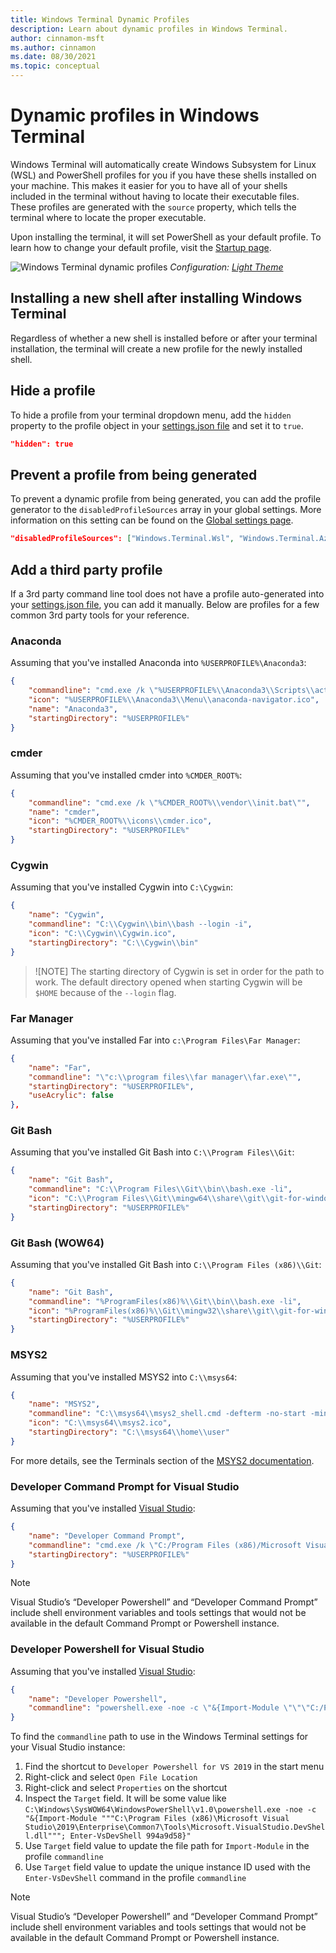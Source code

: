 ```yaml
---
title: Windows Terminal Dynamic Profiles
description: Learn about dynamic profiles in Windows Terminal.
author: cinnamon-msft
ms.author: cinnamon
ms.date: 08/30/2021
ms.topic: conceptual
---
```


# Dynamic profiles in Windows Terminal

Windows Terminal will automatically create Windows Subsystem for Linux (WSL) and PowerShell profiles for you if you have these shells installed on your machine. This makes it easier for you to have all of your shells included in the terminal without having to locate their executable files. These profiles are generated with the `source` property, which tells the terminal where to locate the proper executable.

Upon installing the terminal, it will set PowerShell as your default profile. To learn how to change your default profile, visit the [Startup page](./customize-settings/startup.md).

![Windows Terminal dynamic profiles](./images/dynamic-profiles.png)
_Configuration: [Light Theme](./custom-terminal-gallery/frosted-glass-theme.md)_

## Installing a new shell after installing Windows Terminal

Regardless of whether a new shell is installed before or after your terminal installation, the terminal will create a new profile for the newly installed shell.

## Hide a profile

To hide a profile from your terminal dropdown menu, add the `hidden` property to the profile object in your [settings.json file](./install.md#settings-json-file) and set it to `true`.

```json
"hidden": true
```

## Prevent a profile from being generated

To prevent a dynamic profile from being generated, you can add the profile generator to the `disabledProfileSources` array in your global settings. More information on this setting can be found on the [Global settings page](./customize-settings/startup.md#disable-dynamic-profiles).

```json
"disabledProfileSources": ["Windows.Terminal.Wsl", "Windows.Terminal.Azure", "Windows.Terminal.PowershellCore"]
```

## Add a third party profile

If a 3rd party command line tool does not have a profile auto-generated into your [settings.json file](./install.md#settings-json-file), you can add it manually. Below are profiles for a few common 3rd party tools for your reference.

### Anaconda

Assuming that you've installed Anaconda into `%USERPROFILE%\Anaconda3`:

```json
{
    "commandline": "cmd.exe /k \"%USERPROFILE%\\Anaconda3\\Scripts\\activate.bat %USERPROFILE%\\Anaconda3\"",
    "icon": "%USERPROFILE%\\Anaconda3\\Menu\\anaconda-navigator.ico",
    "name": "Anaconda3",
    "startingDirectory": "%USERPROFILE%"
}
```

### cmder

Assuming that you've installed cmder into `%CMDER_ROOT%`:

```json
{
    "commandline": "cmd.exe /k \"%CMDER_ROOT%\\vendor\\init.bat\"",
    "name": "cmder",
    "icon": "%CMDER_ROOT%\\icons\\cmder.ico",
    "startingDirectory": "%USERPROFILE%"
}
```

### Cygwin

Assuming that you've installed Cygwin into `C:\Cygwin`:

```json
{
    "name": "Cygwin",
    "commandline": "C:\\Cygwin\\bin\\bash --login -i",
    "icon": "C:\\Cygwin\\Cygwin.ico",
    "startingDirectory": "C:\\Cygwin\\bin"
}
```

> ![NOTE]
> The starting directory of Cygwin is set in order for the path
to work. The default directory opened when starting Cygwin will be `$HOME` because
of the `--login` flag.

### Far Manager

Assuming that you've installed Far into `c:\Program Files\Far Manager`:

```json
{
    "name": "Far",
    "commandline": "\"c:\\program files\\far manager\\far.exe\"",
    "startingDirectory": "%USERPROFILE%",
    "useAcrylic": false
},
```

### Git Bash

Assuming that you've installed Git Bash into `C:\\Program Files\\Git`:

```json
{
    "name": "Git Bash",
    "commandline": "C:\\Program Files\\Git\\bin\\bash.exe -li",
    "icon": "C:\\Program Files\\Git\\mingw64\\share\\git\\git-for-windows.ico",
    "startingDirectory": "%USERPROFILE%"
}
````

### Git Bash (WOW64)

Assuming that you've installed Git Bash into `C:\\Program Files (x86)\\Git`:

```json
{
    "name": "Git Bash",
    "commandline": "%ProgramFiles(x86)%\\Git\\bin\\bash.exe -li",
    "icon": "%ProgramFiles(x86)%\\Git\\mingw32\\share\\git\\git-for-windows.ico",
    "startingDirectory": "%USERPROFILE%"
}
```

### MSYS2

Assuming that you've installed MSYS2 into `C:\\msys64`:

```json
{
    "name": "MSYS2",
    "commandline": "C:\\msys64\\msys2_shell.cmd -defterm -no-start -mingw64",
    "icon": "C:\\msys64\\msys2.ico",
    "startingDirectory": "C:\\msys64\\home\\user"
}
```

For more details, see the Terminals section of the [MSYS2 documentation](https://www.msys2.org/docs/terminals/#windows-terminal).

### Developer Command Prompt for Visual Studio

Assuming that you've installed [Visual Studio](/visualstudio/install/install-visual-studio):

```json
{
    "name": "Developer Command Prompt",
    "commandline": "cmd.exe /k \"C:/Program Files (x86)/Microsoft Visual Studio/2019/Professional/Common7/Tools/VsDevCmd.bat\"",
    "startingDirectory": "%USERPROFILE%"
}
```

> [!NOTE]
> Visual Studio’s “Developer Powershell” and “Developer Command Prompt” include shell environment variables and tools settings that would not be available in the default Command Prompt or Powershell instance.

### Developer Powershell for Visual Studio

Assuming that you've installed [Visual Studio](/visualstudio/install/install-visual-studio):

```json
{
    "name": "Developer Powershell",
    "commandline": "powershell.exe -noe -c \"&{Import-Module \"\"\"C:/Program Files (x86)/Microsoft Visual Studio/2019/Enterprise/Common7/Tools/Microsoft.VisualStudio.DevShell.dll\"\"\"; Enter-VsDevShell 994a9d58}\""
}
```

To find the `commandline` path to use in the Windows Terminal settings for your Visual Studio instance:

1. Find the shortcut to `Developer Powershell for VS 2019` in the start menu
2. Right-click and select `Open File Location`
3. Right-click and select `Properties` on the shortcut
4. Inspect the `Target` field. It will be some value like `C:\Windows\SysWOW64\WindowsPowerShell\v1.0\powershell.exe -noe -c "&{Import-Module """C:\Program Files (x86)\Microsoft Visual Studio\2019\Enterprise\Common7\Tools\Microsoft.VisualStudio.DevShell.dll"""; Enter-VsDevShell 994a9d58}"`
5. Use `Target` field value to update the file path for `Import-Module` in the profile `commandline`
6. Use `Target` field value to update the unique instance ID used with the `Enter-VsDevShell` command in the profile `commandline`

> [!NOTE]
> Visual Studio’s “Developer Powershell” and “Developer Command Prompt” include shell environment variables and tools settings that would not be available in the default Command Prompt or Powershell instance.
